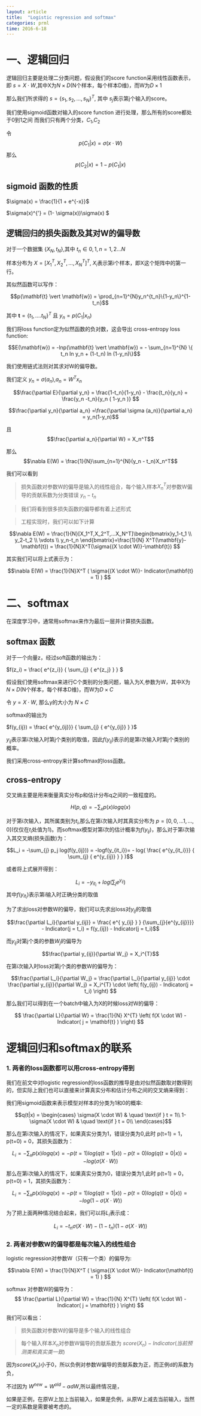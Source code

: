```yaml
---
layout: article
title:  "Logistic regression and softmax"
categories: prml
time: 2016-6-18
---
```


# 一、逻辑回归

逻辑回归主要是处理二分类问题，假设我们的score function采用线性函数表示，即 $s = X \cdot W$,其中X为$N \times D$(N个样本，每个样本D维)，而W为$D \times 1$

那么我们所求得的 $s = \{s_1,s_2,...,s_N \}^T$, 其中 $s_j$表示第j个输入的score。

我们使用sigmoid函数对输入的score function 进行处理，那么所有的score都处于0到1之间
而我们只有两个分类，$C_1$,$C_2$

令   
$$p(C_1 \vert x) = \sigma (x\cdot W)$$
那么
$$p(C_2 \vert x) = 1- p(C_1 \vert x)$$




## sigmoid 函数的性质

$\sigma(x) = \frac{1}{1 + e^{-x}}$

$\sigma(x)^{'} = (1- \sigma(x))\sigma(x) $

## 逻辑回归的损失函数及其对W的偏导数


对于一个数据集 $\{X_N,t_N\}$,其中 $t_n \in {0,1},n = 1,2...N$

样本分布为 $X = [ X_1^T, X_2^T,...,X_N^T]^T$, $X_i$表示第i个样本，即X这个矩阵中的第一行。

其似然函数可以写作：

$$p(\mathbf{t} \vert \mathbf{w}) = \prod_{n=1}^{N}y_n^{t_n}\{1-y_n\}^{1-t_n}$$

其中  $\mathbf{t} = \{t_1,....t_N\}^T$ 且  $y_n = p(C_1 \vert x_n)$

我们将loss function定为似然函数的负对数，这会导出 cross-entropy loss function:

$$E(\mathbf{w}) = -lnp(\mathbf{t} \vert \mathbf{w}) = - \sum_{n=1}^{N} \{ t_n ln y_n + (1-t_n) ln (1-y_n)\}$$

我们使用链式法则对其求对W的偏导数。

我们定义 $y_n = \sigma (a_n)$,$a_n = W^Tx_n$

$$\frac{\partial E}{\partial y_n} = \frac{1-t_n}{1-y_n} - \frac{t_n}{y_n} = \frac{y_n -t_n}{y_n ( 1-y_n )}
$$

$$\frac{\partial y_n}{\partial a_n} =\frac{\partial \sigma (a_n)}{\partial a_n} = y_n(1-y_n)$$

且
$$\frac{\partial a_n}{\partial W} = X_n^T$$

那么 $$\nabla E(W) = \frac{1}{N}\sum_{n=1}^{N}(y_n - t_n)X_n^T$$

我们可以看到  

> 损失函数对参数W的偏导是输入的线性组合，每个输入样本$X_n^T$对参数W偏导的贡献系数为分类错误 $y_n -t_n$

> 我们将看到很多损失函数的偏导都有着上述形式


> 工程实现时，我们可以如下计算

$$\nabla E(W) = \frac{1}{N}[X_1^T,X_2^T,...X_N^T]\begin{bmatrix}y_1-t_1 \\ y_2-t_2 \\ \vdots \\ y_n-t_n \end{bmatrix}=\frac{1}{N} X^T(\mathbf{y}-\mathbf{t}) = \frac{1}{N}X^T(\sigma{(X \cdot W)}-\mathbf{t}) $$

其实我们可以将上式表示为：

$$\nabla E(W) =  \frac{1}{N}X^T ( \sigma{(X \cdot W)}- Indicator(\mathbf{t} = 1) ) $$



# 二、softmax

在深度学习中，通常用softmax来作为最后一层并计算损失函数。


## softmax 函数

对于一个向量z，经过soft函数的输出为：

$f(z_i) = \frac{ e^{z_i}} { \sum_{j} { e^{z_j} } } $


假设我们使用softmax来进行C个类别的分类问题，输入为X,参数为W，其中X为$N \times D$(N个样本，每个样本D维)，而W为$D \times C$

令 $y = X \cdot W$, 那么y的大小为 $N \times C$

softmax的输出为

$f(y_{ij}) = \frac{ e^{y_{ij}}} { \sum_{j} { e^{y_{ij}} } }$ 

$y_{ij}$表示第i次输入时第j个类别的取值，因此$f(y_{ij})$表示的是第i次输入时第j个类别的概率。

我们采用cross-entropy来计算softmax的loss函数。

## cross-entropy

交叉熵主要是用来衡量真实分布p和估计分布q之间的一致程度的。

$$H(p,q) = - \sum_{x} p(x)logq(x)$$

对于第i次输入，其所属类别为$t_i$,那么在第i次输入时其真实分布为 $p = [0,0,...1,...,0]$(仅仅在$t_i$处值为1)。而softmax模型对第i次的估计概率为$f(y_{ij})$，那么对于第i次输入其交叉熵(损失函数)为：

$$L_i = -\sum_{j} p_j log(f(y_{ij})) = -logf(y_{it_i})= - log( \frac{ e^{y_{it_i}}} { \sum_{j} { e^{y_{ij}} } } )$$

或者将上式展开得到：

$$L_i = -y_{it_i} + log(\sum_{j}{e^{y_{ij}}})$$
其中$f(y_{it_i})$表示第i输入时正确分类的取值


为了求出loss对参数W的偏导，我们可以先求出loss对$y_{ij}$的取值

$$\frac{\partial L_i}{\partial y_{ij}} = \frac{ e^{ y_{ij} } } {\sum_{j}{e^{y_{ij}}}} - Indicator(j = t_i) = f(y_{ij}) - Indicator(j = t_i)$$

而$y_{ij}$对第j个类的参数$W_j$的偏导为 

$$\frac{\partial y_{ij}}{\partial W_j} = X_i^{T}$$

在第i次输入时loss对第j个类的参数W的偏导为：

$$\frac{\partial L_i}{\partial W_j} = \frac{\partial L_i}{\partial y_{ij}} \cdot \frac{\partial y_{ij}}{\partial W_j} = X_i^{T} \cdot \left( f(y_{ij}) - Indicator(j = t_i) \right) $$

那么我们可以得到在一个batch中输入为X的时候loss对W的偏导：

$$ \frac{\partial L}{\partial W} = \frac{1}{N} X^{T}  \left( f(X \cdot W) - Indicator( j = \mathbf{t} ) \right) $$

# 逻辑回归和softmax的联系

### 1. 两者的loss函数都可以用cross-entropy得到

我们在前文中对logistic regression的loss函数的推导是由对似然函数取对数得到的，但实际上我们也可以直接来计算真实分布和估计分布之间的交叉熵来得到：

我们用sigmoid函数来表示模型对样本的分类为1和0的概率:

$$q(t|x) =   \begin{cases}
    \sigma(X \cdot W)       & \quad \text{if } t = 1\\
    1- \sigma(X \cdot W)  & \quad \text{if } t = 0\\
  \end{cases}$$
  
那么在第i次输入的情况下，如果真实分类为1，错误分类为0,此时 p(t=1) = 1， p(t=0) = 0，其损失函数为：

$$L_i =- \sum_{x} p(x)logq(x) = - p(t=1)log \left(q(t=1|x)\right) - p(t=0)log \left(q(t=0|x)\right) = -log( \sigma(X \cdot W))$$


那么在第i次输入的情况下，如果真实分类为0，错误分类为1,此时 p(t=1) = 0， p(t=0) = 1，其损失函数为：

$$L_i =- \sum_{x} p(x)logq(x) = - p(t=1)log \left(q(t=1|x)\right) - p(t=0)log \left(q(t=0|x)\right) = -log( 1- \sigma(X \cdot W))$$

为了把上面两种情况结合起来，我们可以将$L_i$表示成：

$$L_i = -t_n \sigma(X \cdot W) - (1-t_n)( 1- \sigma(X \cdot W))$$

### 2. 两者对参数W的偏导都是每次输入的线性组合

logistic regression对参数W（只有一个类）的偏导为:

$$\nabla E(W) =  \frac{1}{N}X^T ( \sigma{(X \cdot W)}- Indicator(\mathbf{t} = 1) ) $$

softmax 对参数W的偏导为：
$$ \frac{\partial L}{\partial W} = \frac{1}{N} X^{T}  \left( f(X \cdot W) - Indicator( j = \mathbf{t} ) \right) $$

我们可以看出：

> 损失函数对参数W的偏导是多个输入的线性组合

> 每个输入样本$X_n$对参数W偏导的贡献系数为 $score(X_n) - Indicator(当前预测类和真实类一致)$

因为$score(X_n)$小于0，所以负例对参数W偏导的贡献系数为正，而正例d的系数为负，

不过因为 $W^{new} = W^{old} - \alpha dW$,所以最终情况是，

如果是正例，在原W上加上当前输入，如果是负例，从原W上减去当前输入，当然一定的系数是需要被考虑的。




```python

```

